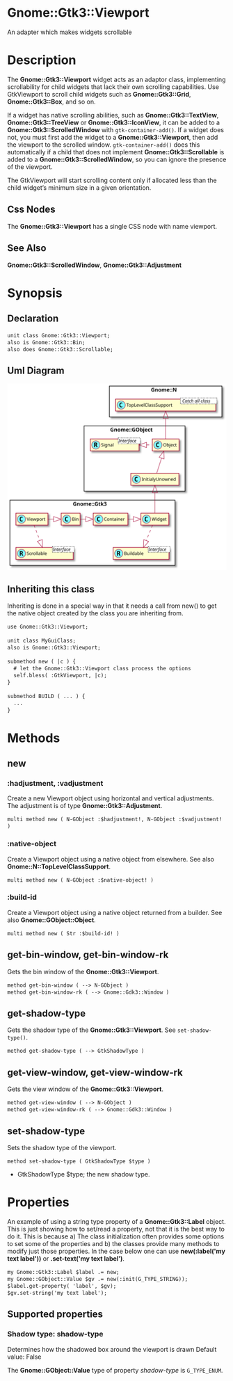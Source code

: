 Gnome::Gtk3::Viewport
=====================

An adapter which makes widgets scrollable

Description
===========

The **Gnome::Gtk3::Viewport** widget acts as an adaptor class, implementing scrollability for child widgets that lack their own scrolling capabilities. Use GtkViewport to scroll child widgets such as **Gnome::Gtk3::Grid**, **Gnome::Gtk3::Box**, and so on.

If a widget has native scrolling abilities, such as **Gnome::Gtk3::TextView**, **Gnome::Gtk3::TreeView** or **Gnome::Gtk3::IconView**, it can be added to a **Gnome::Gtk3::ScrolledWindow** with `gtk-container-add()`. If a widget does not, you must first add the widget to a **Gnome::Gtk3::Viewport**, then add the viewport to the scrolled window. `gtk-container-add()` does this automatically if a child that does not implement **Gnome::Gtk3::Scrollable** is added to a **Gnome::Gtk3::ScrolledWindow**, so you can ignore the presence of the viewport.

The GtkViewport will start scrolling content only if allocated less than the child widget’s minimum size in a given orientation.

Css Nodes
---------

The **Gnome::Gtk3::Viewport** has a single CSS node with name viewport.

See Also
--------

**Gnome::Gtk3::ScrolledWindow**, **Gnome::Gtk3::Adjustment**

Synopsis
========

Declaration
-----------

    unit class Gnome::Gtk3::Viewport;
    also is Gnome::Gtk3::Bin;
    also does Gnome::Gtk3::Scrollable;

Uml Diagram
-----------

![](plantuml/Viewport.svg)

Inheriting this class
---------------------

Inheriting is done in a special way in that it needs a call from new() to get the native object created by the class you are inheriting from.

    use Gnome::Gtk3::Viewport;

    unit class MyGuiClass;
    also is Gnome::Gtk3::Viewport;

    submethod new ( |c ) {
      # let the Gnome::Gtk3::Viewport class process the options
      self.bless( :GtkViewport, |c);
    }

    submethod BUILD ( ... ) {
      ...
    }

Methods
=======

new
---

### :hadjustment, :vadjustment

Create a new Viewport object using horizontal and vertical adjustments. The adjustment is of type **Gnome::Gtk3::Adjustment**.

    multi method new ( N-GObject :$hadjustment!, N-GObject :$vadjustment! )

### :native-object

Create a Viewport object using a native object from elsewhere. See also **Gnome::N::TopLevelClassSupport**.

    multi method new ( N-GObject :$native-object! )

### :build-id

Create a Viewport object using a native object returned from a builder. See also **Gnome::GObject::Object**.

    multi method new ( Str :$build-id! )

get-bin-window, get-bin-window-rk
---------------------------------

Gets the bin window of the **Gnome::Gtk3::Viewport**.

    method get-bin-window ( --> N-GObject )
    method get-bin-window-rk ( --> Gnome::Gdk3::Window )

get-shadow-type
---------------

Gets the shadow type of the **Gnome::Gtk3::Viewport**. See `set-shadow-type()`.

    method get-shadow-type ( --> GtkShadowType )

get-view-window, get-view-window-rk
-----------------------------------

Gets the view window of the **Gnome::Gtk3::Viewport**.

    method get-view-window ( --> N-GObject )
    method get-view-window-rk ( --> Gnome::Gdk3::Window )

set-shadow-type
---------------

Sets the shadow type of the viewport.

    method set-shadow-type ( GtkShadowType $type )

  * GtkShadowType $type; the new shadow type.

Properties
==========

An example of using a string type property of a **Gnome::Gtk3::Label** object. This is just showing how to set/read a property, not that it is the best way to do it. This is because a) The class initialization often provides some options to set some of the properties and b) the classes provide many methods to modify just those properties. In the case below one can use **new(:label('my text label'))** or **.set-text('my text label')**.

    my Gnome::Gtk3::Label $label .= new;
    my Gnome::GObject::Value $gv .= new(:init(G_TYPE_STRING));
    $label.get-property( 'label', $gv);
    $gv.set-string('my text label');

Supported properties
--------------------

### Shadow type: shadow-type

Determines how the shadowed box around the viewport is drawn Default value: False

The **Gnome::GObject::Value** type of property *shadow-type* is `G_TYPE_ENUM`.

